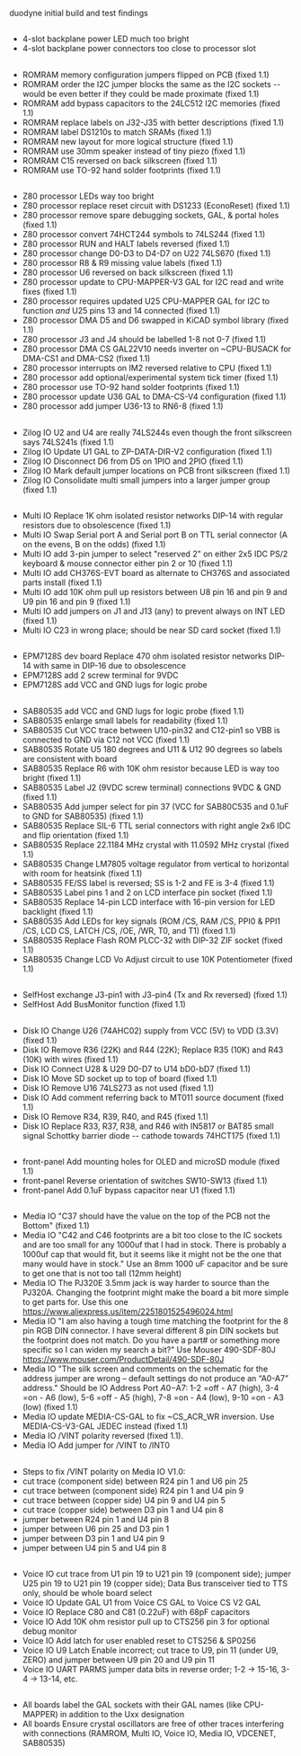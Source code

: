 duodyne initial build and test findings

##

* 4-slot backplane power LED much too bright
* 4-slot backplane power connectors too close to processor slot

##

* ROMRAM memory configuration jumpers flipped on PCB (fixed 1.1)
* ROMRAM order the I2C jumper blocks the same as the I2C sockets -- would be even better if they could be made proximate (fixed 1.1)
* ROMRAM add bypass capacitors to the 24LC512 I2C memories (fixed 1.1)
* ROMRAM replace labels on J32-J35 with better descriptions (fixed 1.1)
* ROMRAM label DS1210s to match SRAMs (fixed 1.1)
* ROMRAM new layout for more logical structure (fixed 1.1)
* ROMRAM use 30mm speaker instead of tiny piezo (fixed 1.1)
* ROMRAM C15 reversed on back silkscreen (fixed 1.1)
* ROMRAM use TO-92 hand solder footprints (fixed 1.1)

##

* Z80 processor LEDs way too bright
* Z80 processor replace reset circuit with DS1233 (EconoReset) (fixed 1.1)
* Z80 processor remove spare debugging sockets, GAL, & portal holes (fixed 1.1)
* Z80 processor convert 74HCT244 symbols to 74LS244 (fixed 1.1)
* Z80 processor RUN and HALT labels reversed (fixed 1.1)
* Z80 processor change D0-D3 to D4-D7 on U22 74LS670 (fixed 1.1)
* Z80 processor R8 & R9 missing value labels (fixed 1.1)
* Z80 processor U6 reversed on back silkscreen (fixed 1.1)
* Z80 processor update to CPU-MAPPER-V3 GAL for I2C read and write fixes (fixed 1.1)
* Z80 processor requires updated U25 CPU-MAPPER GAL for I2C to function *and* U25 pins 13 and 14 connected (fixed 1.1)
* Z80 processor DMA D5 and D6 swapped in KiCAD symbol library (fixed 1.1)
* Z80 processor J3 and J4 should be labelled 1-8 not 0-7 (fixed 1.1)
* Z80 processor DMA CS GAL22V10 needs inverter on ~CPU-BUSACK for DMA-CS1 and DMA-CS2 (fixed 1.1)
* Z80 processor interrupts on IM2 reversed relative to CPU (fixed 1.1)
* Z80 processor add optional/experimental system tick timer (fixed 1.1)
* Z80 processor use TO-92 hand solder footprints (fixed 1.1)
* Z80 processor update U36 GAL to DMA-CS-V4 configuration (fixed 1.1)
* Z80 processor add jumper U36-13 to RN6-8 (fixed 1.1)

##

* Zilog IO U2 and U4 are really 74LS244s even though the front silkscreen says 74LS241s (fixed 1.1)
* Zilog IO Update U1 GAL to ZP-DATA-DIR-V2 configuration (fixed 1.1)
* Zilog IO Disconnect D6 from D5 on 1PIO and 2PIO (fixed 1.1)
* Zilog IO Mark default jumper locations on PCB front silkscreen (fixed 1.1)
* Zilog IO Consolidate multi small jumpers into a larger jumper group (fixed 1.1)

##

* Multi IO Replace 1K ohm isolated resistor networks DIP-14 with regular resistors due to obsolescence (fixed 1.1)
* Multi IO Swap Serial port A and Serial port B on TTL serial connector (A on the evens, B on the odds) (fixed 1.1)
* Multi IO add 3-pin jumper to select "reserved 2" on either 2x5 IDC PS/2 keyboard & mouse connector either pin 2 or 10 (fixed 1.1)
* Multi IO add CH376S-EVT board as alternate to CH376S and associated parts install (fixed 1.1)
* Multi IO add 10K ohm pull up resistors between U8 pin 16 and pin 9 and U9 pin 16 and pin 9 (fixed 1.1)
* Multi IO add jumpers on J1 and J13 (any) to prevent always on INT LED (fixed 1.1)
* Multi IO C23 in wrong place; should be near SD card socket (fixed 1.1)

##

* EPM7128S dev board Replace 470 ohm isolated resistor networks DIP-14 with same in DIP-16 due to obsolescence
* EPM7128S add 2 screw terminal for 9VDC
* EPM7128S add VCC and GND lugs for logic probe

##

* SAB80535 add VCC and GND lugs for logic probe (fixed 1.1)
* SAB80535 enlarge small labels for readability (fixed 1.1)
* SAB80535 Cut VCC trace between U10-pin32 and C12-pin1 so VBB is connected to GND via C12 not VCC (fixed 1.1)
* SAB80535 Rotate U5 180 degrees and U11 & U12 90 degrees so labels are consistent with board
* SAB80535 Replace R6 with 10K ohm resistor because LED is way too bright (fixed 1.1)
* SAB80535 Label J2 (9VDC screw terminal) connections 9VDC & GND (fixed 1.1)
* SAB80535 Add jumper select for pin 37 (VCC for SAB80C535 and 0.1uF to GND for SAB80535) (fixed 1.1)
* SAB80535 Replace SIL-6 TTL serial connectors with right angle 2x6 IDC and flip orientation (fixed 1.1)
* SAB80535 Replace 22.1184 MHz crystal with 11.0592 MHz crystal (fixed 1.1)
* SAB80535 Change LM7805 voltage regulator from vertical to horizontal with room for heatsink (fixed 1.1)
* SAB80535 FE/SS label is reversed; SS is 1-2 and FE is 3-4 (fixed 1.1)
* SAB80535 Label pins 1 and 2 on LCD interface pin socket (fixed 1.1)
* SAB80535 Replace 14-pin LCD interface with 16-pin version for LED backlight (fixed 1.1)
* SAB80535 Add LEDs for key signals (ROM /CS, RAM /CS, PPI0 & PPI1 /CS, LCD CS, LATCH /CS, /OE, /WR, T0, and T1) (fixed 1.1)
* SAB80535 Replace Flash ROM PLCC-32 with DIP-32 ZIF socket (fixed 1.1)
* SAB80535 Change LCD Vo Adjust circuit to use 10K Potentiometer (fixed 1.1)

##

* SelfHost exchange J3-pin1 with J3-pin4 (Tx and Rx reversed) (fixed 1.1)
* SelfHost Add BusMonitor function (fixed 1.1)

##

* Disk IO Change U26 (74AHC02) supply from VCC (5V) to VDD (3.3V) (fixed 1.1)
* Disk IO Remove R36 (22K) and R44 (22K); Replace R35 (10K) and R43 (10K) with wires (fixed 1.1)
* Disk IO Connect U28 & U29 D0-D7 to U14 bD0-bD7 (fixed 1.1)
* Disk IO Move SD socket up to top of board (fixed 1.1)
* Disk IO Remove U16 74LS273 as not used (fixed 1.1)
* Disk IO Add comment referring back to MT011 source document (fixed 1.1)
* Disk IO Remove R34, R39, R40, and R45 (fixed 1.1)
* Disk IO Replace R33, R37, R38, and R46 with IN5817 or BAT85 small signal Schottky barrier diode -- cathode towards 74HCT175 (fixed 1.1)

##

* front-panel Add mounting holes for OLED and microSD module (fixed 1.1)
* front-panel Reverse orientation of switches SW10-SW13 (fixed 1.1)
* front-panel Add 0.1uF bypass capacitor near U1 (fixed 1.1)

##

* Media IO "C37 should have the value on the top of the PCB not the Bottom" (fixed 1.1)
* Media IO "C42 and C46 footprints are a bit too close to the IC sockets and are too small for any 1000uf that I had in stock.   There is probably a 1000uf cap that would fit, but it seems like it might not be the one that many would have in stock."  Use an 8mm 1000 uF capacitor and be sure to get one that is not too tall (12mm height)
* Media IO The PJ320E 3.5mm jack is way harder to source than the PJ320A.   Changing the footprint might make the board a bit more simple to get parts for. Use this one https://www.aliexpress.us/item/2251801525496024.html
* Media IO "I am also having a tough time matching the footprint for the 8 pin RGB DIN connector.   I have several different 8 pin DIN sockets but the footprint does not match.   Do you have a part# or something more specific so I can widen my search a bit?"  Use Mouser 490-SDF-80J https://www.mouser.com/ProductDetail/490-SDF-80J
* Media IO "The silk screen and comments on the schematic for the address jumper are wrong – default settings do not produce an “A0-A7” address." Should be IO Address Port $A0-$A7: 1-2 =off - A7 (high), 3-4 =on - A6 (low), 5-6 =off - A5 (high), 7-8 =on - A4 (low), 9-10 =on - A3 (low) (fixed 1.1)
* Media IO update MEDIA-CS-GAL to fix ~CS_ACR_WR inversion.  Use MEDIA-CS-V3-GAL JEDEC instead (fixed 1.1)
* Media IO /VINT polarity reversed (fixed 1.1).
* Media IO Add jumper for /VINT to /INT0

##

* Steps to fix /VINT polarity on Media IO V1.0: 
* cut trace (component side) between R24 pin 1 and U6 pin 25
* cut trace between (component side) R24 pin 1 and U4 pin 9
* cut trace between (copper side) U4 pin 9 and U4 pin 5 
* cut trace (copper side) between D3 pin 1 and U4 pin 8 
* jumper between R24 pin 1 and U4 pin 8
* jumper between U6 pin 25 and D3 pin 1
* jumper between D3 pin 1 and U4 pin 9 
* jumper between U4 pin 5 and U4 pin 8

##

* Voice IO cut trace from U1 pin 19 to U21 pin 19 (component side); jumper U25 pin 19 to U21 pin 19 (copper side); Data Bus transceiver tied to TTS only, should be whole board select
* Voice IO Update GAL U1 from Voice CS GAL to Voice CS V2 GAL
* Voice IO Replace C80 and C81 (0.22uF) with 68pF capacitors
* Voice IO Add 10K ohm resistor pull up to CTS256 pin 3 for optional debug monitor
* Voice IO Add latch for user enabled reset to CTS256 & SP0256
* Voice IO U9 Latch Enable incorrect; cut trace to U9, pin 11 (under U9, ZERO) and jumper between U9 pin 20 and U9 pin 11
* Voice IO UART PARMS jumper data bits in reverse order; 1-2 -> 15-16, 3-4 -> 13-14, etc.





##

* All boards label the GAL sockets with their GAL names (like CPU-MAPPER) in addition to the Uxx designation
* All boards Ensure crystal oscillators are free of other traces interfering with connections
(RAMROM, Multi IO, Voice IO, Media IO, VDCENET, SAB80535)

